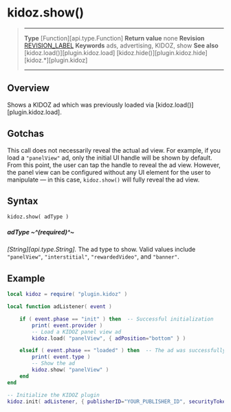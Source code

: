 # kidoz.show()

> --------------------- ------------------------------------------------------------------------------------------
> __Type__              [Function][api.type.Function]
> __Return value__      none
> __Revision__          [REVISION_LABEL](REVISION_URL)
> __Keywords__          ads, advertising, KIDOZ, show
> __See also__          [kidoz.load()][plugin.kidoz.load]
>						[kidoz.hide()][plugin.kidoz.hide]
>						[kidoz.*][plugin.kidoz]
> --------------------- ------------------------------------------------------------------------------------------


## Overview

Shows a KIDOZ ad which was previously loaded via [kidoz.load()][plugin.kidoz.load].


## Gotchas

This call does not necessarily reveal the actual ad view. For example, if you load a `"panelView"` ad, only the initial UI handle will be shown by default. From this point, the user can tap the handle to reveal the ad view. However, the panel view can be configured without any UI element for the user to manipulate&nbsp;&mdash; in this case, `kidoz.show()` will fully reveal the ad view.


## Syntax

	kidoz.show( adType )

##### adType ~^(required)^~
_[String][api.type.String]._ The ad type to show. Valid values include `"panelView"`, `"interstitial"`, `"rewardedVideo"`, and `"banner"`.


## Example

``````lua
local kidoz = require( "plugin.kidoz" )

local function adListener( event )

	if ( event.phase == "init" ) then  -- Successful initialization
		print( event.provider )
		-- Load a KIDOZ panel view ad
		kidoz.load( "panelView", { adPosition="bottom" } )

	elseif ( event.phase == "loaded" ) then  -- The ad was successfully loaded
        print( event.type )
        -- Show the ad
        kidoz.show( "panelView" )
    end
end

-- Initialize the KIDOZ plugin
kidoz.init( adListener, { publisherID="YOUR_PUBLISHER_ID", securityToken="YOUR_SECURITY_TOKEN" } )
``````
